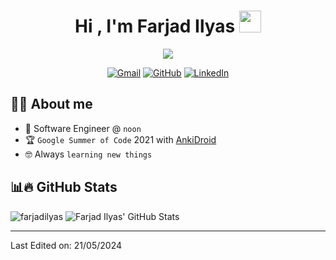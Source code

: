 <h1 align="center">Hi , I'm Farjad Ilyas <img src="https://media.giphy.com/media/hvRJCLFzcasrR4ia7z/giphy.gif" width="35"></h1>
<p align="center">
  <a href="https://github.com/DenverCoder1/readme-typing-svg"><img src="https://readme-typing-svg.herokuapp.com?lines=Software+Engineer;Google+Summer+of+Code+2021+Participant;AnkiDroid+Contributor&center=true&width=500&height=50&duration=1000&pause=1500"></a>
</p>

<p align="center">
	<a href="mailto:ilyasfarjad@gmail.com"><img img src="https://img.shields.io/badge/gmail-%23EA4335.svg?style=plastic&logo=gmail&logoColor=white" alt="Gmail"/></a>
	<a href="https://github.com/farjadilyas"><img src="https://img.shields.io/badge/github-%23181717.svg?style=plastic&logo=github&logoColor=white" alt="GitHub"/></a>
	<a href="https://www.linkedin.com/in/farjadilyas/"><img src="https://img.shields.io/badge/linkedin-%230A66C2.svg?style=plastic&logo=linkedin&logoColor=white" alt="LinkedIn"/></a>
</p>


## :sassy_man:  About me
- :office: Software Engineer @ `noon`
- :trophy: `Google Summer of Code` 2021 with [AnkiDroid](https://github.com/ankidroid/Anki-Android)
- :nerd_face: Always `learning new things`

## 📊🔥 GitHub Stats

<p align="left">
  <img src="https://github-readme-streak-stats.herokuapp.com/?user=farjadilyas&theme=algolia" alt="farjadilyas" />
  <img src="https://github-readme-stats.vercel.app/api?username=farjadilyas&show_icons=true&line_height=27&count_private=true&theme=algolia&include_all_commits=true" alt="Farjad Ilyas' GitHub Stats" />
  </p>

-----

Last Edited on: 21/05/2024
